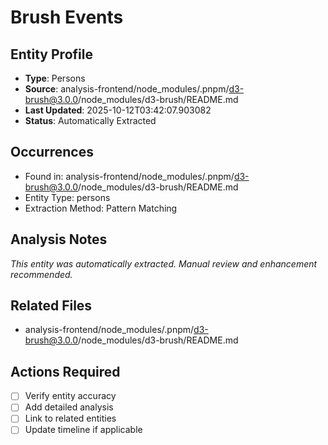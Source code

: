 # Brush Events

## Entity Profile
- **Type**: Persons
- **Source**: analysis-frontend/node_modules/.pnpm/d3-brush@3.0.0/node_modules/d3-brush/README.md
- **Last Updated**: 2025-10-12T03:42:07.903082
- **Status**: Automatically Extracted

## Occurrences
- Found in: analysis-frontend/node_modules/.pnpm/d3-brush@3.0.0/node_modules/d3-brush/README.md
- Entity Type: persons
- Extraction Method: Pattern Matching

## Analysis Notes
*This entity was automatically extracted. Manual review and enhancement recommended.*

## Related Files
- analysis-frontend/node_modules/.pnpm/d3-brush@3.0.0/node_modules/d3-brush/README.md

## Actions Required
- [ ] Verify entity accuracy
- [ ] Add detailed analysis
- [ ] Link to related entities
- [ ] Update timeline if applicable
